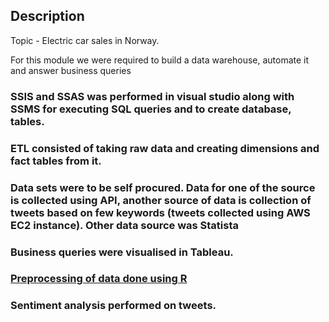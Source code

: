 ## Description

 Topic - Electric car sales in Norway.

 For this module we were required to build a data warehouse, automate it and answer business queries

### SSIS and SSAS was performed in visual studio along with SSMS for executing SQL queries and to create database, tables.

### ETL consisted of taking raw data and creating dimensions and fact tables from it.

### Data sets were to be self procured. Data for one of the source is collected using API, another source of data is collection of tweets based on few keywords (tweets collected using AWS EC2 instance). Other data source was Statista

### Business queries were visualised in Tableau.

### [Preprocessing of data done using R](https://github.com/swapnil-sarda/projects/blob/Data-warehouse/R%20code%20for%20preprocessing)

### Sentiment analysis performed on tweets.

